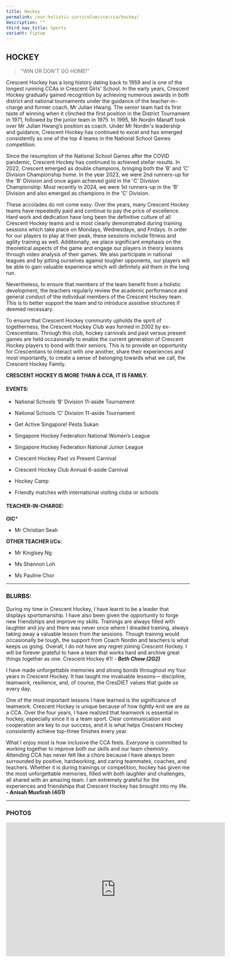 ```yaml
---
title: Hockey
permalink: /our-holistic-curriculum/cce/cca/hockey/
description: ""
third_nav_title: Sports
variant: tiptap
---
```

<h2><strong>HOCKEY</strong></h2>
<blockquote>
<p>"WIN OR DON'T GO HOME!"</p>
</blockquote>
<p>Crescent Hockey has a long history dating back to 1959 and is one of the
longest running CCAs in Crescent Girls' School. In the early years, Crescent
Hockey gradually gained recognition by achieving numerous awards in both
district and national tournaments under the guidance of the teacher-in-charge
and former coach, Mr Julian Hwang. The senior team had its first taste
of winning when it clinched the first position in the District Tournament
in 1971, followed by the junior team in 1975. In 1995, Mr Nordin Manaff
took over Mr Julian Hwang’s position as coach. Under Mr Nordin's leadership
and guidance, Crescent Hockey has continued to excel and has emerged consistently
as one of the top 4 teams in the National School Games competition.</p>
<p>Since the resumption of the National School Games after the COVID pandemic,
Crescent Hockey has continued to achieved stellar results. In 2022, Crescent
emerged as double champions, bringing both the ‘B’ and ‘C’ Division Championship
home. In the year 2023, we were 2nd runners-up for the 'B' Division and
once again achieved gold in the 'C' Division Championship. Most recently
in 2024, we were 1st runners-up in the 'B' Division and also emerged as
champions in the 'C' Division.</p>
<p>These accolades do not come easy. Over the years, many Crescent Hockey
teams have repeatedly paid and continue to pay the price of excellence.
Hard work and dedication have long been the definitive culture of all Crescent
Hockey teams and is most clearly demonstrated during training sessions
which take place on Mondays, Wednesdays, and Fridays. In order for our
players to play at their peak, these sessions include fitness and agility
training as well. Additionally, we place significant emphasis on the theoretical
aspects of the game and engage our players in theory lessons through video
analysis of their games. We also participate in national leagues and by
pitting ourselves against tougher opponents, our players will be able to
gain valuable experience which will definitely aid them in the long run.</p>
<p>Nevertheless, to ensure that members of the team benefit from a holistic
development, the teachers regularly review the academic performance and
general conduct of the individual members of the Crescent Hockey team.
This is to better support the team and to introduce assistive structures
if deemed necessary.</p>
<p>To ensure that Crescent Hockey community upholds the spirit of togetherness,
the Crescent Hockey Club was formed in 2002 by ex-Crescentians. Through
this club, hockey carnivals and past versus present games are held occasionally
to enable the current generation of Crescent Hockey players to bond with
their seniors. This is to provide an opportunity for Crescentians to interact
with one another, share their experiences and most importantly, to create
a sense of belonging towards what we call, the Crescent Hockey Family.</p>
<p></p>
<p><strong>CRESCENT HOCKEY IS MORE THAN A CCA, IT IS FAMILY.</strong>
</p>
<h4><strong>EVENTS:</strong></h4>
<ul data-tight="true" class="tight">
<li>
<p>National Schools ‘B’ Division 11-aside Tournament</p>
</li>
<li>
<p>National Schools ‘C’ Division 11-aside Tournament</p>
</li>
<li>
<p>Get Active Singapore! Pesta Sukan</p>
</li>
<li>
<p>Singapore Hockey Federation National Women’s League</p>
</li>
<li>
<p>Singapore Hockey Federation National Junior League</p>
</li>
<li>
<p>Crescent Hockey Past vs Present Carnival</p>
</li>
<li>
<p>Crescent Hockey Club Annual 6-aside Carnival</p>
</li>
<li>
<p>Hockey Camp</p>
</li>
<li>
<p>Friendly matches with international visiting clubs or schools</p>
</li>
</ul>
<h4><strong>TEACHER-IN-CHARGE:</strong></h4>
<p><strong>OIC</strong>*</p>
<ul data-tight="true" class="tight">
<li>
<p>Mr Christian Seah</p>
</li>
</ul>
<p><strong>OTHER TEACHER I/Cs:</strong>
</p>
<ul data-tight="true" class="tight">
<li>
<p>Mr Kinglsey Ng</p>
</li>
<li>
<p>Ms Shannon Loh</p>
</li>
<li>
<p>Ms Pauline Chor</p>
</li>
</ul>
<hr>
<p></p>
<h3><strong>BLURBS:</strong></h3>
<p>During my time in Crescent Hockey, I have learnt to be a leader that displays
sportsmanship. I have also been given the opportunity to forge new friendships
and improve my skills. Trainings are always filled with laughter and joy
and there was never once where I dreaded training, always taking away a
valuable lesson from the sessions. Though training would occasionally be
tough, the support from Coach Nordin and teachers is what keeps us going.
Overall, I do not have any regret joining Crescent Hockey. I will be forever
grateful to have a team that works hard and archive great things together
as one. Crescent Hockey #1! - <strong><em>Beth Chow (2G2)</em></strong>
</p>
<p>I have made unforgettable memories and strong bonds throughout my four
years in Crescent Hockey. It has taught me invaluable lessons— discipline,
teamwork, resilience, and, of course, the CresDIET values that guide us
every day.</p>
<p>One of the most important lessons I have learned is the significance of
teamwork. Crescent Hockey is unique because of how tightly-knit we are
as a CCA. Over the four years, I have realized that teamwork is essential
in hockey, especially since it is a team sport. Clear communication and
cooperation are key to our success, and it is what helps Crescent Hockey
consistently achieve top-three finishes every year.</p>
<p>What I enjoy most is how inclusive the CCA feels. Everyone is committed
to working together to improve both our skills and our team chemistry.
Attending CCA has never felt like a chore because I have always been surrounded
by positive, hardworking, and caring teammates, coaches, and teachers.
Whether it is during trainings or competition, hockey has given me the
most unforgettable memories, filled with both laughter and challenges,
all shared with an amazing team. I am extremely grateful for the experiences
and friendships that Crescent Hockey has brought into my life. <strong>- Anisah Musfirah (4G1)</strong>
</p>
<hr>
<h3><strong>PHOTOS</strong></h3>
<div class="iframe-wrapper">
<iframe height="366" width="600" allowfullscreen="true" frameborder="0" src="https://docs.google.com/presentation/d/e/2PACX-1vRccAkUiWxaeDK-HKgRhK8Si1a-HOCsHNqxsV4rjRPEPdYguYY5Tqoxe20GyJtpuGKCDgQHRWLZPTQ1/embed?start=true&amp;loop=true&amp;delayms=3000"></iframe>
</div>
<p></p>